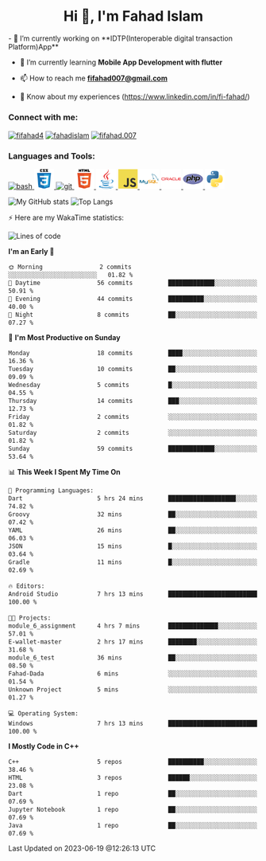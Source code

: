 <h1 align="center">Hi 👋, I'm Fahad Islam</h1>
- 🔭 I’m currently working on **IDTP(Interoperable digital transaction Platform)App**

- 🌱 I’m currently learning **Mobile App Development with flutter**

- 📫 How to reach me **fifahad007@gmail.com**

- 📄 Know about my experiences (https://www.linkedin.com/in/fi-fahad/)

<h3 align="left">Connect with me:</h3>
<p align="left">
<a href="https://twitter.com/fifahad4" target="blank"><img align="center" src="https://raw.githubusercontent.com/rahuldkjain/github-profile-readme-generator/master/src/images/icons/Social/twitter.svg" alt="fifahad4" height="30" width="40" /></a>
<a href="https://www.linkedin.com/in/fi-fahad/" target="blank"><img align="center" src="https://raw.githubusercontent.com/rahuldkjain/github-profile-readme-generator/master/src/images/icons/Social/linked-in-alt.svg" alt="fahadislam" height="30" width="40" /></a>
<a href="https://fb.com/fifahad.007" target="blank"><img align="center" src="https://raw.githubusercontent.com/rahuldkjain/github-profile-readme-generator/master/src/images/icons/Social/facebook.svg" alt="fifahad.007" height="30" width="40" /></a>
</p>

<h3 align="left">Languages and Tools:</h3>
<p align="left"> <a href="https://www.gnu.org/software/bash/" target="_blank" rel="noreferrer"> <img src="https://www.vectorlogo.zone/logos/gnu_bash/gnu_bash-icon.svg" alt="bash" width="40" height="40"/> </a> <a href="https://www.w3schools.com/css/" target="_blank" rel="noreferrer"> <img src="https://raw.githubusercontent.com/devicons/devicon/master/icons/css3/css3-original-wordmark.svg" alt="css3" width="40" height="40"/> </a> <a href="https://git-scm.com/" target="_blank" rel="noreferrer"> <img src="https://www.vectorlogo.zone/logos/git-scm/git-scm-icon.svg" alt="git" width="40" height="40"/> </a> <a href="https://www.w3.org/html/" target="_blank" rel="noreferrer"> <img src="https://raw.githubusercontent.com/devicons/devicon/master/icons/html5/html5-original-wordmark.svg" alt="html5" width="40" height="40"/> </a> <a href="https://www.java.com" target="_blank" rel="noreferrer"> <img src="https://raw.githubusercontent.com/devicons/devicon/master/icons/java/java-original.svg" alt="java" width="40" height="40"/> </a> <a href="https://developer.mozilla.org/en-US/docs/Web/JavaScript" target="_blank" rel="noreferrer"> <img src="https://raw.githubusercontent.com/devicons/devicon/master/icons/javascript/javascript-original.svg" alt="javascript" width="40" height="40"/> </a> <a href="https://www.mysql.com/" target="_blank" rel="noreferrer"> <img src="https://raw.githubusercontent.com/devicons/devicon/master/icons/mysql/mysql-original-wordmark.svg" alt="mysql" width="40" height="40"/> </a> <a href="https://www.oracle.com/" target="_blank" rel="noreferrer"> <img src="https://raw.githubusercontent.com/devicons/devicon/master/icons/oracle/oracle-original.svg" alt="oracle" width="40" height="40"/> </a> <a href="https://www.php.net" target="_blank" rel="noreferrer"> <img src="https://raw.githubusercontent.com/devicons/devicon/master/icons/php/php-original.svg" alt="php" width="40" height="40"/> </a> <a href="https://www.python.org" target="_blank" rel="noreferrer"> <img src="https://raw.githubusercontent.com/devicons/devicon/master/icons/python/python-original.svg" alt="python" width="40" height="40"/> </a> </p>

![My GitHub stats](https://github-readme-stats.vercel.app/api?username=Fahaddada47&show_icons=true&theme=radical)
![Top Langs](https://github-readme-stats.vercel.app/api/top-langs/?username=Fahaddada47&layout=donut)


⚡ Here are my WakaTime statistics:

<!--START_SECTION:waka-->
![Lines of code](https://img.shields.io/badge/From%20Hello%20World%20I%27ve%20Written-151.0%20thousand%20lines%20of%20code-blue)

**I'm an Early 🐤** 

```text
🌞 Morning                2 commits           ░░░░░░░░░░░░░░░░░░░░░░░░░   01.82 % 
🌆 Daytime                56 commits          █████████████░░░░░░░░░░░░   50.91 % 
🌃 Evening                44 commits          ██████████░░░░░░░░░░░░░░░   40.00 % 
🌙 Night                  8 commits           ██░░░░░░░░░░░░░░░░░░░░░░░   07.27 % 
```
📅 **I'm Most Productive on Sunday** 

```text
Monday                   18 commits          ████░░░░░░░░░░░░░░░░░░░░░   16.36 % 
Tuesday                  10 commits          ██░░░░░░░░░░░░░░░░░░░░░░░   09.09 % 
Wednesday                5 commits           █░░░░░░░░░░░░░░░░░░░░░░░░   04.55 % 
Thursday                 14 commits          ███░░░░░░░░░░░░░░░░░░░░░░   12.73 % 
Friday                   2 commits           ░░░░░░░░░░░░░░░░░░░░░░░░░   01.82 % 
Saturday                 2 commits           ░░░░░░░░░░░░░░░░░░░░░░░░░   01.82 % 
Sunday                   59 commits          █████████████░░░░░░░░░░░░   53.64 % 
```


📊 **This Week I Spent My Time On** 

```text
💬 Programming Languages: 
Dart                     5 hrs 24 mins       ███████████████████░░░░░░   74.82 % 
Groovy                   32 mins             ██░░░░░░░░░░░░░░░░░░░░░░░   07.42 % 
YAML                     26 mins             ██░░░░░░░░░░░░░░░░░░░░░░░   06.03 % 
JSON                     15 mins             █░░░░░░░░░░░░░░░░░░░░░░░░   03.64 % 
Gradle                   11 mins             █░░░░░░░░░░░░░░░░░░░░░░░░   02.69 % 

🔥 Editors: 
Android Studio           7 hrs 13 mins       █████████████████████████   100.00 % 

🐱‍💻 Projects: 
module_6_assignment      4 hrs 7 mins        ██████████████░░░░░░░░░░░   57.01 % 
E-wallet-master          2 hrs 17 mins       ████████░░░░░░░░░░░░░░░░░   31.68 % 
module_6_test            36 mins             ██░░░░░░░░░░░░░░░░░░░░░░░   08.50 % 
Fahad-Dada               6 mins              ░░░░░░░░░░░░░░░░░░░░░░░░░   01.54 % 
Unknown Project          5 mins              ░░░░░░░░░░░░░░░░░░░░░░░░░   01.27 % 

💻 Operating System: 
Windows                  7 hrs 13 mins       █████████████████████████   100.00 % 
```

**I Mostly Code in C++** 

```text
C++                      5 repos             ██████████░░░░░░░░░░░░░░░   38.46 % 
HTML                     3 repos             ██████░░░░░░░░░░░░░░░░░░░   23.08 % 
Dart                     1 repo              ██░░░░░░░░░░░░░░░░░░░░░░░   07.69 % 
Jupyter Notebook         1 repo              ██░░░░░░░░░░░░░░░░░░░░░░░   07.69 % 
Java                     1 repo              ██░░░░░░░░░░░░░░░░░░░░░░░   07.69 % 
```




 Last Updated on 2023-06-19 @12:26:13 UTC
<!--END_SECTION:waka-->


